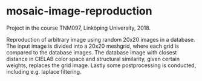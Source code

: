 # mosaic-image-reproduction
Project in the course TNM097, Linköping University, 2018.

Reproduction of arbitrary image using random 20x20 images in a database. The input image is divided into a 20x20 meshgrid, where each grid is compared to the database images. The database image with closest distance in CIELAB color space and structural similarity, given certain weights, replaces the grid image. Lastly some postprocessing is conducted, including e.g. laplace filtering.

